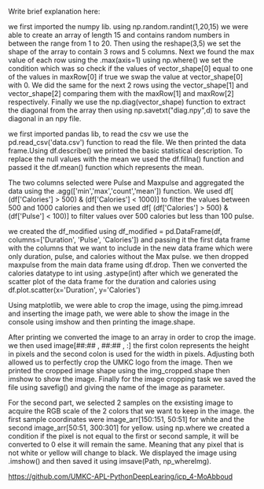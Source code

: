 Write brief explanation here:

we first imported the numpy lib. using np.random.randint(1,20,15) we were able to create an array of length 15 and contains random numbers in between the range from 1 to 20. Then using the reshape(3,5) we set the shape of the array to contain 3 rows and 5 columns. Next we found the max value of each row using the .max(axis=1) using np.where() we set the condition which was so check if the values of vector_shape[0] equal to one of the values in maxRow[0] if true we swap the value at vector_shape[0] with 0. We did the same for the next 2 rows using the vector_shape[1] and vector_shape[2] comparing them with the maxRow[1] and maxRow[2] respectively. Finally we use the np.diag(vector_shape) function to extract the diagonal from the array then using np.savetxt("diag.npy",d) to save the diagonal in an npy file.

we first imported pandas lib, to read the csv we use the pd.read_csv('data.csv') function to read the file. We then printed the data frame.Using df.describe() we printed the basic statistical description. To replace the null values with the mean we used the df.fillna() function and passed it the df.mean() function which represents the mean.

The two columns selected were Pulse and Maxpulse and aggregated the data using the .agg(['min','max','count','mean']) function. We used df[ (df['Calories'] > 500) & (df['Calories'] < 1000)] to filter the values between 500 and 1000 calories and then we used df[ (df['Calories'] > 500) & (df['Pulse'] < 100)] to filter values over 500 calories but less than 100 pulse.

we created the df_modified using df_modified = pd.DataFrame(df, columns=['Duration', 'Pulse', 'Calories']) and passing it the first data frame with the columns that we want to include in the new data frame which were only duration, pulse, and calories without the Max pulse. we then dropped maxpulse from the main data frame using df.drop. Then we converted the calories datatype to int using .astype(int) after which we generated the scatter plot of the data frame for the duration and calories using df.plot.scatter(x='Duration', y='Calories')

Using matplotlib, we were able to crop the image, using the pimg.imread and inserting the image path, we were able to show the image in the console using imshow and then printing the image.shape.

After printing we converted the image to an array in order to crop the image. we then used image[##:## , ##:## , :] the first colon represents the height in pixels and the second colon is used for the width in pixels. Adjusting both allowed us to perfectly crop the UMKC logo from the image. Then we printed the cropped image shape using the img_cropped.shape then imshow to show the image. Finally for the image cropping task we saved the file using savefig() and giving the name of the image as parameter.

For the second part, we selected 2 samples on the exsisting image to acquire the RGB scale of the 2 colors that we want to keep in the image. the first sample coordinates were image_arr[150:151, 50:51] for white and the second image_arr[50:51, 300:301] for yellow. using np.where we created a condition if the pixel is not equal to the first or second sample, it will be converted to 0 else it will remain the same. Meaning that any pixel that is not white or yellow will change to black. We displayed the image using .imshow() and then saved it using imsave(Path, np_whereImg).



https://github.com/UMKC-APL-PythonDeepLearing/icp_4-MoAbboud

